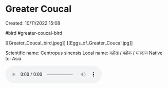 # Greater Coucal

Created: 10/11/2022 15:08

#bird #greater-coucal-bird

[[Greater_Coucal_bird.jpeg]] [[Eggs_of_Greater_Coucal.jpg]]

Scientific name: Centropus sinensis
Local name: महोख / महोक / भारद्वाज
Native to: Asia

![Greater_Coucal_Calls](./../assets/audio/Greater_coucal_calls.ogg)
